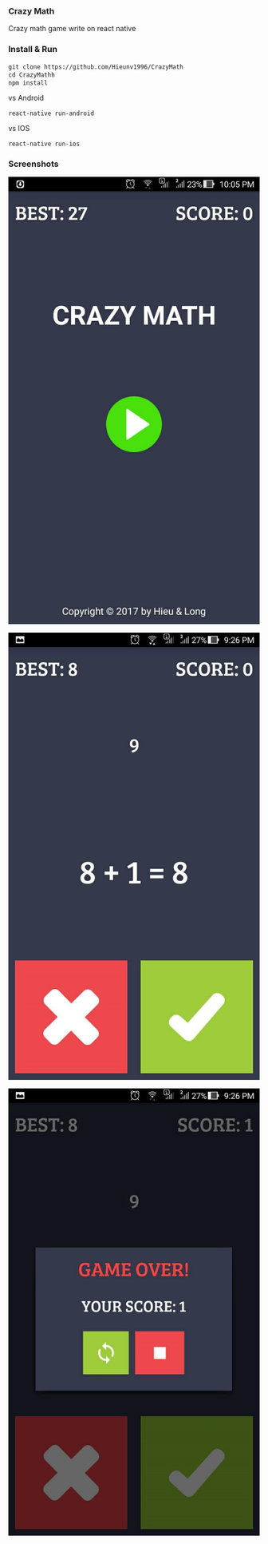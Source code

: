 ### Crazy Math
Crazy math game write on react native

### Install & Run

```
git clone https://github.com/Hieunv1996/CrazyMath
cd CrazyMathh
npm install
```

vs Android

```
react-native run-android 
```

vs IOS

```
react-native run-ios
```

### Screenshots

![Welcome screen](screenshots/1.jpg)

![Play screen](screenshots/2.jpg)

![Game Over screen](screenshots/3.jpg)
